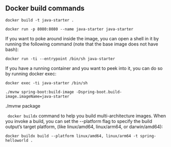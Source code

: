 ## Docker build commands

```
docker build -t java-starter .

docker run -p 8080:8080 --name java-starter java-starter
```

If you want to poke around inside the image, you can open a shell in it by running the following command (note that the base image does not have bash):

```
docker run -ti --entrypoint /bin/sh java-starter
```

If you have a running container and you want to peek into it, you can do so by running docker exec:

```
docker exec -ti java-starter /bin/sh
```

```
./mvnw spring-boot:build-image -Dspring-boot.build-image.imageName=java-starter
```

./mvnw package

```	docker buildx``` command to help you build multi-architecture images. When you invoke a build, you can set the --platform flag to specify the build output’s target platform, (like linux/amd64, linux/arm64, or darwin/amd64):

```	
docker buildx build --platform linux/amd64, linux/arm64 -t spring-helloworld .
```